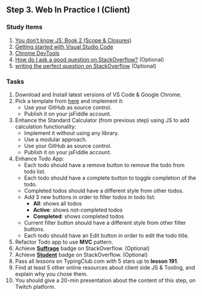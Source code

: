 ## Step 3. Web In Practice I (Client)


### Study Items  <!-- omit in toc -->

1. [You don’t know JS: Book 2 (Scope & Closures)](https://github.com/getify/You-Dont-Know-JS/blob/1st-ed/scope%20&%20closures/README.md#you-dont-know-js-scope--closures)
2. [Getting started with Visual Studio Code](https://code.visualstudio.com/docs/introvideos/basics)
3. [Chrome DevTools](https://developers.google.com/web/tools/chrome-devtools/)
4. [How do I ask a good question on StackOverflow?](https://stackoverflow.com/help/how-to-ask) (Optional)
5. [writing the perfect question on StackOverflow](https://codeblog.jonskeet.uk/2010/08/29/writing-the-perfect-question) (Optional)


### Tasks  <!-- omit in toc -->

1. Download and Install latest versions of VS Code & Google Chrome. 
2. Pick a template from [here](https://colorlib.com/wp/free-html5-admin-dashboard-templates/) and implement it:
   - Use your GitHub as source control.
   - Publish it on your jsFiddle account.
3. Enhance the Standard Calculator (from previous step) using JS to add calculation functionality:
   - Implement it without using any library.
   - Use a modular approach.
   - Use your GitHub as source control.
   - Publish it on your jsFiddle account.
4. Enhance Todo App:
   - Each todo should have a remove button to remove the todo from todo list.
   - Each todo should have a complete button to toggle completion of the todo. 
   - Completed todos should have a different style from other todos.
   - Add 3 new buttons in order to filter todos in todo list:
      - **All**: shows all todos
      - **Active**: shows not-completed todos
      - **Completed**: shows completed todos
   - Current filter button should have a different style from other filter buttons.
   - Each todo should have an Edit button in order to edit the todo title.
5. Refactor Todo app to use **MVC** pattern.
6. Achieve [**Suffrage**](https://stackoverflow.com/help/badges/804/suffrage) badge on StackOverflow. (Optional)
7. Achieve [**Student**](https://stackoverflow.com/help/badges/2/student) badge on StackOverflow. (Optional)
9. Pass all lessons on TypingClub.com with 5 stars up to **lesson 191**.
10. Find at least 5 other online resources about client side JS & Tooling, and explain why you chose them. 
11. You should give a 20-min presentation about the content of this step, on Twitch platform.
